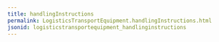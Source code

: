 ```yaml
---
title: handlingInstructions
permalink: LogisticsTransportEquipment.handlingInstructions.html
jsonid: logisticstransportequipment_handlinginstructions
---
```

